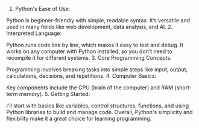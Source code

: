 1. Python's Ease of Use:

Python is beginner-friendly with simple, readable syntax.
It’s versatile and used in many fields like web development, data analysis, and AI.
2. Interpreted Language:

Python runs code line by line, which makes it easy to test and debug.
It works on any computer with Python installed, so you don’t need to recompile it for different systems.
3. Core Programming Concepts:

Programming involves breaking tasks into simple steps like input, output, calculations, decisions, and repetitions.
4. Computer Basics:

Key components include the CPU (brain of the computer) and RAM (short-term memory).
5. Getting Started:

I'll start with basics like variables, control structures, functions, and using Python libraries to build and manage code.
Overall, Python's simplicity and flexibility make it a great choice for learning programming.

